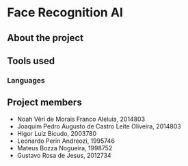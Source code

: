 # Face Recognition AI

## About the project

## Tools used

### Languages

## Project members

- Noah Vêri de Morais Franco Aleluia, 2014803
- Joaquim Pedro Augusto de Castro Leite Oliveira, 2014803
- Higor Luiz Bicudo, 2003780
- Leonardo Perin Andreozi, 1995746
- Mateus Bozza Nogueira, 1998752
- Gustavo Rosa de Jesus, 2012734
